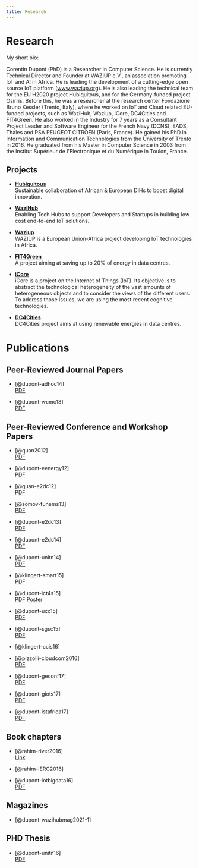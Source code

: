 ```yaml
---
title: Research
---
```


# Research

My short bio:

Corentin Dupont (PhD) is a Researcher in Computer Science. 
He is currently Technical Director and Founder at WAZIUP e.V., an association promoting IoT and AI in Africa.
He is leading the development of a cutting-edge open source IoT platform (www.waziup.org).
He is also leading the technical team for the EU H2020 project Hubiquitous, and for the Germany-funded project Osirris.
Before this, he was a researcher at the research center Fondazione Bruno Kessler (Trento, Italy), where he worked on IoT and Cloud related EU-funded projects, such as WaziHub, Waziup, iCore, DC4Cities and FIT4Green.
He also worked in the Industry for 7 years as a Consultant Project Leader and Software Engineer for the French Navy (DCNS), EADS, Thales and PSA PEUGEOT CITROEN (Paris, France).
He gained his PhD in Information and Communication Technologies from the University of Trento in 2016.
He graduated from his Master in Computer Science in 2003 from the Institut Supérieur de l'Electronique et du Numérique in Toulon, France.


## Projects

 *  **[Hubiquitous](http://www.hubiquitous.com)** <br> Sustainable collaboration of African & European DIHs to boost digital innovation.
 
 *  **[WaziHub](http://www.wazihub.com)** <br> Enabling Tech Hubs to support Developers and Startups in building low cost end-to-end IoT solutions.
 
 *  **[Waziup](http://www.waziup.eu)** <br> WAZIUP is a European Union-Africa project developing IoT technologies in Africa.
 
 *  **[FIT4Green](http://www.fit4green.eu)** <br> A project aiming at saving up to 20% of energy in data centres.
    
 *  **[iCore](http://www.iot-icore.eu)** <br> iCore is a project on the Internet of Things (IoT). Its objective is to abstract the technological heterogeneity of the vast amounts of heterogeneous objects and to consider the views of the different users. To address those issues, we are using the most recent cognitive technologies.
 
 *  **[DC4Cities](http://www.dc4cities.eu)** <br> DC4Cities project aims at using renewable energies in data centres.
 
# Publications

## Peer-Reviewed Journal Papers

-   [@dupont-adhoc14]    
    [PDF](/docs/ADHOC14.pdf)

-   [@dupont-wcmc18]    
    [PDF](/docs/WCMC18.pdf)

## Peer-Reviewed Conference and Workshop Papers

-   [@quan2012]    
    [PDF](/docs/ISCIS11.pdf)

-   [@dupont-eenergy12]    
    [PDF](/docs/EENERGY12.pdf)

-   [@quan-e2dc12]    
    [PDF](/docs/E2DC12.pdf)

-   [@somov-funems13]    
    [PDF](/docs/FUNEMS13.pdf)

-   [@dupont-e2dc13]    
    [PDF](/docs/E2DC13.pdf)

-   [@dupont-e2dc14]    
    [PDF](/docs/E2DC14.pdf)

-   [@dupont-unitn14]    
    [PDF](/docs/PHDProposal.pdf)

-   [@klingert-smart15]    
    [PDF](/docs/SMART15.pdf)

-   [@dupont-ict4s15]     
    [PDF](/docs/ICT4S15.pdf)
    [Poster](/docs/ICT4SPosterA0.pdf)

-   [@dupont-ucc15]    
    [PDF](/docs/UCC15.pdf)

-   [@dupont-sgsc15]    
    [PDF](/docs/SGSC15.pdf)

-   [@klingert-ccis16]    

-   [@pizzolli-cloudcom2016]    
    [PDF](/bibliography/files/Paas4IoT_cloudcom_CR.pdf)

-   [@dupont-geconf17]    
    [PDF](/bibliography/files/GECONF17.pdf)

-   [@dupont-giots17]    
    [PDF](/bibliography/files/GIOTS17.pdf)

-   [@dupont-istafrica17]    
    [PDF](/bibliography/files/ISTAFRICA17.pdf)

## Book chapters

-   [@rahim-river2016]    
    [Link](http://www.riverpublishers.com/book_details.php?book_id=364)

-   [@rahim-IERC2016]    

-   [@dupont-iotbigdata16]    
    [PDF](/bibliography/files/dupont-iotbigdata2016.pdf)

## Magazines

-   [@dupont-wazihubmag2021-1]  

## PHD Thesis

-   [@dupont-unitn16]    
    [PDF](/bibliography/files/cdupont-thesis.pdf)
